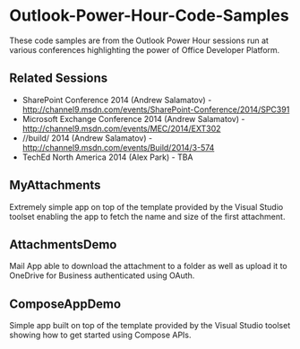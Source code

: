 Outlook-Power-Hour-Code-Samples
===================================================

These code samples are from the Outlook Power Hour sessions run at various conferences highlighting the power of Office Developer Platform.

Related Sessions
----------------
* SharePoint Conference 2014 (Andrew Salamatov) - http://channel9.msdn.com/events/SharePoint-Conference/2014/SPC391
* Microsoft Exchange Conference 2014 (Andrew Salamatov) - http://channel9.msdn.com/events/MEC/2014/EXT302
* //build/ 2014 (Andrew Salamatov) - http://channel9.msdn.com/events/Build/2014/3-574
* TechEd North America 2014 (Alex Park) - TBA

MyAttachments
-------------
Extremely simple app on top of the template provided by the Visual Studio toolset enabling the app to fetch the name and size of the first attachment.

AttachmentsDemo
---------------
Mail App able to download the attachment to a folder as well as upload it to OneDrive for Business authenticated using OAuth.

ComposeAppDemo
--------------
Simple app built on top of the template provided by the Visual Studio toolset showing how to get started using Compose APIs.


